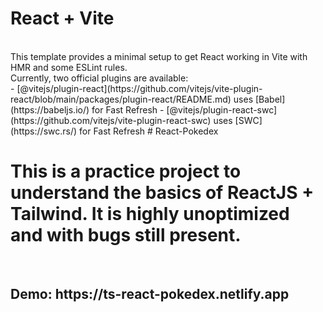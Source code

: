 # React + Vite
<br>
This template provides a minimal setup to get React working in Vite with HMR and some ESLint rules.
<br>
Currently, two official plugins are available:
<br>
- [@vitejs/plugin-react](https://github.com/vitejs/vite-plugin-react/blob/main/packages/plugin-react/README.md) uses [Babel](https://babeljs.io/) for Fast Refresh
- [@vitejs/plugin-react-swc](https://github.com/vitejs/vite-plugin-react-swc) uses [SWC](https://swc.rs/) for Fast Refresh
#   R e a c t - P o k e d e x 
<br>
<h1>This is a practice project to understand the basics of ReactJS + Tailwind. It is highly unoptimized and with bugs still present.
</h1>
<br>
<h2>Demo: https://ts-react-pokedex.netlify.app</h2>
